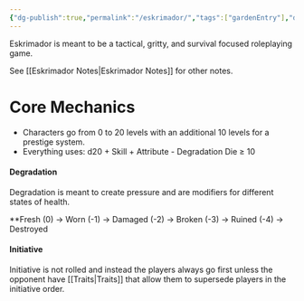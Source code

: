 ```yaml
---
{"dg-publish":true,"permalink":"/eskrimador/","tags":["gardenEntry"],"dgShowInlineTitle":true}
---
```


Eskrimador is meant to be a tactical, gritty, and survival focused roleplaying game.

See [[Eskrimador Notes\|Eskrimador Notes]] for other notes.

# Core Mechanics

- Characters go from 0 to 20 levels with an additional 10 levels for a prestige system.
- Everything uses: d20 + Skill + Attribute - Degradation Die ≥ 10
#### Degradation
Degradation is meant to create pressure and are modifiers for different states of health.

**Fresh (0) → Worn (-1) → Damaged (-2) → Broken (-3) → Ruined (-4) → Destroyed

#### Initiative
Initiative is not rolled and instead the players always go first unless the opponent have [[Traits\|Traits]] that allow them to supersede players in the initiative order.


